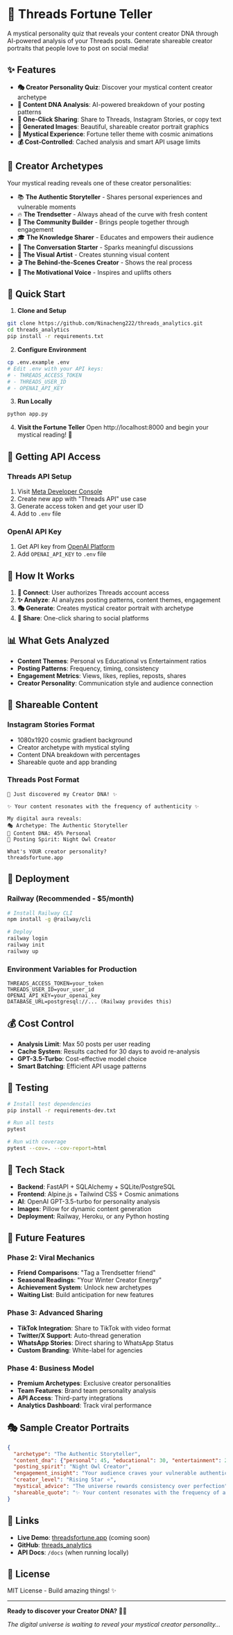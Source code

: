 # 🔮 Threads Fortune Teller

A mystical personality quiz that reveals your content creator DNA through AI-powered analysis of your Threads posts. Generate shareable creator portraits that people love to post on social media!

## ✨ Features

- **🎭 Creator Personality Quiz**: Discover your mystical content creator archetype
- **🧬 Content DNA Analysis**: AI-powered breakdown of your posting patterns
- **📱 One-Click Sharing**: Share to Threads, Instagram Stories, or copy text
- **🎨 Generated Images**: Beautiful, shareable creator portrait graphics
- **🔮 Mystical Experience**: Fortune teller theme with cosmic animations
- **💰 Cost-Controlled**: Cached analysis and smart API usage limits

## 🌟 Creator Archetypes

Your mystical reading reveals one of these creator personalities:
- 📚 **The Authentic Storyteller** - Shares personal experiences and vulnerable moments
- 🔥 **The Trendsetter** - Always ahead of the curve with fresh content
- 🤝 **The Community Builder** - Brings people together through engagement
- 🎓 **The Knowledge Sharer** - Educates and empowers their audience
- 💬 **The Conversation Starter** - Sparks meaningful discussions
- 🎨 **The Visual Artist** - Creates stunning visual content
- 🎬 **The Behind-the-Scenes Creator** - Shows the real process
- 💪 **The Motivational Voice** - Inspires and uplifts others

## 🚀 Quick Start

1. **Clone and Setup**
```bash
git clone https://github.com/Ninacheng222/threads_analytics.git
cd threads_analytics
pip install -r requirements.txt
```

2. **Configure Environment**
```bash
cp .env.example .env
# Edit .env with your API keys:
# - THREADS_ACCESS_TOKEN
# - THREADS_USER_ID  
# - OPENAI_API_KEY
```

3. **Run Locally**
```bash
python app.py
```

4. **Visit the Fortune Teller**
Open http://localhost:8000 and begin your mystical reading! 🔮

## 🔑 Getting API Access

### Threads API Setup
1. Visit [Meta Developer Console](https://developers.facebook.com)
2. Create new app with "Threads API" use case
3. Generate access token and get your user ID
4. Add to `.env` file

### OpenAI API Key
1. Get API key from [OpenAI Platform](https://platform.openai.com)
2. Add `OPENAI_API_KEY` to `.env` file

## 🎯 How It Works

1. **🔗 Connect**: User authorizes Threads account access
2. **✨ Analyze**: AI analyzes posting patterns, content themes, engagement
3. **🎭 Generate**: Creates mystical creator portrait with archetype
4. **📱 Share**: One-click sharing to social platforms

## 📊 What Gets Analyzed

- **Content Themes**: Personal vs Educational vs Entertainment ratios
- **Posting Patterns**: Frequency, timing, consistency
- **Engagement Metrics**: Views, likes, replies, reposts, shares
- **Creator Personality**: Communication style and audience connection

## 🎨 Shareable Content

### Instagram Stories Format
- 1080x1920 cosmic gradient background
- Creator archetype with mystical styling
- Content DNA breakdown with percentages
- Shareable quote and app branding

### Threads Post Format
```
🔮 Just discovered my Creator DNA! ✨

✨ Your content resonates with the frequency of authenticity ✨

My digital aura reveals:
🎭 Archetype: The Authentic Storyteller
📱 Content DNA: 45% Personal
🌙 Posting Spirit: Night Owl Creator

What's YOUR creator personality? 
threadsfortune.app
```

## 🚀 Deployment

### Railway (Recommended - $5/month)
```bash
# Install Railway CLI
npm install -g @railway/cli

# Deploy
railway login
railway init
railway up
```

### Environment Variables for Production
```
THREADS_ACCESS_TOKEN=your_token
THREADS_USER_ID=your_user_id
OPENAI_API_KEY=your_openai_key
DATABASE_URL=postgresql://... (Railway provides this)
```

## 💰 Cost Control

- **Analysis Limit**: Max 50 posts per user reading
- **Cache System**: Results cached for 30 days to avoid re-analysis
- **GPT-3.5-Turbo**: Cost-effective model choice
- **Smart Batching**: Efficient API usage patterns

## 🧪 Testing

```bash
# Install test dependencies
pip install -r requirements-dev.txt

# Run all tests
pytest

# Run with coverage
pytest --cov=. --cov-report=html
```

## 🔮 Tech Stack

- **Backend**: FastAPI + SQLAlchemy + SQLite/PostgreSQL
- **Frontend**: Alpine.js + Tailwind CSS + Cosmic animations
- **AI**: OpenAI GPT-3.5-turbo for personality analysis
- **Images**: Pillow for dynamic content generation
- **Deployment**: Railway, Heroku, or any Python hosting

## 🌟 Future Features

### Phase 2: Viral Mechanics
- **Friend Comparisons**: "Tag a Trendsetter friend"
- **Seasonal Readings**: "Your Winter Creator Energy"
- **Achievement System**: Unlock new archetypes
- **Waiting List**: Build anticipation for new features

### Phase 3: Advanced Sharing
- **TikTok Integration**: Share to TikTok with video format
- **Twitter/X Support**: Auto-thread generation
- **WhatsApp Stories**: Direct sharing to WhatsApp Status
- **Custom Branding**: White-label for agencies

### Phase 4: Business Model
- **Premium Archetypes**: Exclusive creator personalities
- **Team Features**: Brand team personality analysis
- **API Access**: Third-party integrations
- **Analytics Dashboard**: Track viral performance

## 🎭 Sample Creator Portraits

```json
{
  "archetype": "The Authentic Storyteller",
  "content_dna": {"personal": 45, "educational": 30, "entertainment": 25},
  "posting_spirit": "Night Owl Creator",
  "engagement_insight": "Your audience craves your vulnerable authenticity",
  "creator_level": "Rising Star ⭐",
  "mystical_advice": "The universe rewards consistency over perfection",
  "shareable_quote": "✨ Your content resonates with the frequency of authenticity ✨"
}
```

## 🔗 Links

- **Live Demo**: [threadsfortune.app](https://threadsfortune.app) (coming soon)
- **GitHub**: [threads_analytics](https://github.com/Ninacheng222/threads_analytics)
- **API Docs**: `/docs` (when running locally)

## 📄 License

MIT License - Build amazing things! ✨

---

**Ready to discover your Creator DNA?** 🔮✨

*The digital universe is waiting to reveal your mystical creator personality...*